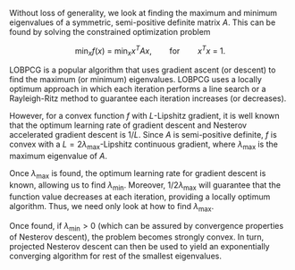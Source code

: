Without loss of generality, we look at finding the maximum and minimum eigenvalues of a symmetric, semi-positive definite matrix $A$. This can be found by solving the constrained optimization problem

$$\min_x f(x)\ =\ \min_x x^TAx,\qquad\text{for}\qquad x^Tx\ =\ 1.$$

LOBPCG is a popular algorithm that uses gradient ascent (or descent) to find the maximum (or minimum) eigenvalues. LOBPCG uses a locally optimum approach in which each iteration performs a line search or a Rayleigh-Ritz method to guarantee each iteration increases (or decreases).

However, for a convex function $f$ with $L$-Lipshitz gradient, it is well known that the optimum learning rate of gradient descent and Nesterov accelerated gradient descent is $1/L$. Since $A$ is semi-positive definite, $f$ is convex with a $L=2\lambda_{\max}$-Lipshitz continuous gradient, where $\lambda_{\max}$ is the maximum eigenvalue of $A$. 

Once $\lambda_{\max}$ is found, the optimum learning rate for gradient descent is known, allowing us to find $\lambda_{\min}$. Moreover, $1/2\lambda_{\max}$ will guarantee that the function value decreases at each iteration, providing a locally optimum algorithm. Thus, we need only look at how to find $\lambda_{\max}$.

Once found, if $\lambda_{\min}>0$ (which can be assured by convergence properties of Nesterov descent), the problem becomes strongly convex. In turn, projected Nesterov descent can then be used to yield an exponentially converging algorithm for rest of the smallest eigenvalues.


